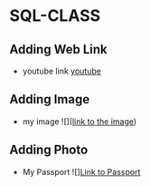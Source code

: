 # SQL-CLASS
## Adding Web Link
- youtube link
[youtube](https://www.youtube.com/)

## Adding Image
- my image
![]([link to the image](https://github.com/fortuneobinna/SQL-CLASS/blob/main/Purcahse%20of%20data%20for%20other%20number%202023-05-19%2021.33.23.png))

## Adding Photo
- My Passport
![][Link to Passport](https://github.com/fortuneobinna/SQL-CLASS/blob/main/Fortune.jpg)
